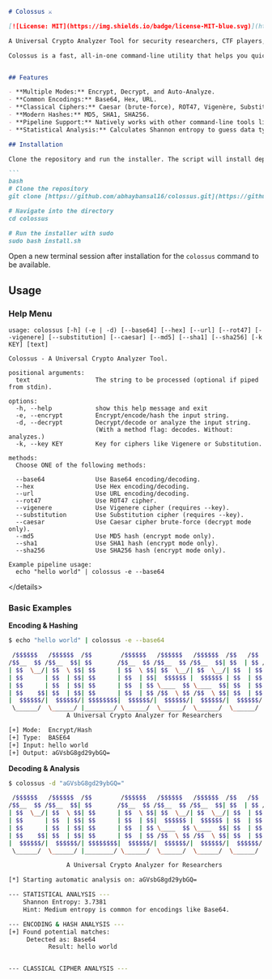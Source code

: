 ````markdown
# Colossus ⚔️

[![License: MIT](https://img.shields.io/badge/license-MIT-blue.svg)](https://github.com/abhaybansal16/colossus/blob/main/LICENSE) [![Python Version](https://img.shields.io/badge/python-3.6+-brightgreen.svg)](https://www.python.org/downloads/)

A Universal Crypto Analyzer Tool for security researchers, CTF players, and developers.

Colossus is a fast, all-in-one command-line utility that helps you quickly encode, decode, hash, and analyze strings. It supports common encodings, classical ciphers, and modern hashes, and can automatically analyze a string to identify its type.


## Features

- **Multiple Modes:** Encrypt, Decrypt, and Auto-Analyze.
- **Common Encodings:** Base64, Hex, URL.
- **Classical Ciphers:** Caesar (brute-force), ROT47, Vigenère, Substitution.
- **Modern Hashes:** MD5, SHA1, SHA256.
- **Pipeline Support:** Natively works with other command-line tools like `echo` and `cat`.
- **Statistical Analysis:** Calculates Shannon entropy to guess data type.

## Installation

Clone the repository and run the installer. The script will install dependencies and move `colossus` to `/usr/local/bin`, making it available system-wide.

```
bash
# Clone the repository
git clone [https://github.com/abhaybansal16/colossus.git](https://github.com/abhaybansal16/colossus.git)

# Navigate into the directory
cd colossus

# Run the installer with sudo
sudo bash install.sh
````

Open a new terminal session after installation for the `colossus` command to be available.

## Usage

### Help Menu

```text
usage: colossus [-h] (-e | -d) [--base64] [--hex] [--url] [--rot47] [--vigenere] [--substitution] [--caesar] [--md5] [--sha1] [--sha256] [-k KEY] [text]

Colossus - A Universal Crypto Analyzer Tool.

positional arguments:
  text                  The string to be processed (optional if piped from stdin).

options:
  -h, --help            show this help message and exit
  -e, --encrypt         Encrypt/encode/hash the input string.
  -d, --decrypt         Decrypt/decode or analyze the input string.
                        (With a method flag: decodes. Without: analyzes.)
  -k, --key KEY         Key for ciphers like Vigenere or Substitution.

methods:
  Choose ONE of the following methods:

  --base64              Use Base64 encoding/decoding.
  --hex                 Use Hex encoding/decoding.
  --url                 Use URL encoding/decoding.
  --rot47               Use ROT47 cipher.
  --vigenere            Use Vigenere cipher (requires --key).
  --substitution        Use Substitution cipher (requires --key).
  --caesar              Use Caesar cipher brute-force (decrypt mode only).
  --md5                 Use MD5 hash (encrypt mode only).
  --sha1                Use SHA1 hash (encrypt mode only).
  --sha256              Use SHA256 hash (encrypt mode only).

Example pipeline usage:
  echo "hello world" | colossus -e --base64
```

\</details\>

### Basic Examples

**Encoding & Hashing**

```bash
$ echo "hello world" | colossus -e --base64

 /$$$$$$   /$$$$$$  /$$        /$$$$$$   /$$$$$$   /$$$$$$  /$$   /$$  /$$$$$$
/$$__  $$ /$$__  $$| $$       /$$__  $$ /$$__  $$ /$$__  $$| $$  | $$ /$$__  $$
| $$  \__/| $$  \ $$| $$      | $$  \ $$| $$  \__/| $$  \__/| $$  | $$| $$  \__/
| $$      | $$  | $$| $$      | $$  | $$|  $$$$$$ |  $$$$$$ | $$  | $$|  $$$$$$ 
| $$      | $$  | $$| $$      | $$  | $$ \____  $$ \____  $$| $$  | $$ \____  $$
| $$    $$| $$  | $$| $$      | $$  | $$ /$$  \ $$ /$$  \ $$| $$  | $$ /$$  \ $$
|  $$$$$$/|  $$$$$$/| $$$$$$$$|  $$$$$$/|  $$$$$$/|  $$$$$$/|  $$$$$$/|  $$$$$$/
 \______/  \______/ |________/ \______/  \______/  \______/  \______/  \______/ 
                A Universal Crypto Analyzer for Researchers

[+] Mode:  Encrypt/Hash
[+] Type:  BASE64
[+] Input: hello world
[+] Output: aGVsbG8gd29ybGQ=
```

**Decoding & Analysis**

```bash
$ colossus -d "aGVsbG8gd29ybGQ="

 /$$$$$$   /$$$$$$  /$$        /$$$$$$   /$$$$$$   /$$$$$$  /$$   /$$  /$$$$$$
/$$__  $$ /$$__  $$| $$       /$$__  $$ /$$__  $$ /$$__  $$| $$  | $$ /$$__  $$
| $$  \__/| $$  \ $$| $$      | $$  \ $$| $$  \__/| $$  \__/| $$  | $$| $$  \__/
| $$      | $$  | $$| $$      | $$  | $$|  $$$$$$ |  $$$$$$ | $$  | $$|  $$$$$$ 
| $$      | $$  | $$| $$      | $$  | $$ \____  $$ \____  $$| $$  | $$ \____  $$
| $$    $$| $$  | $$| $$      | $$  | $$ /$$  \ $$ /$$  \ $$| $$  | $$ /$$  \ $$
|  $$$$$$/|  $$$$$$/| $$$$$$$$|  $$$$$$/|  $$$$$$/|  $$$$$$/|  $$$$$$/|  $$$$$$/
 \______/  \______/ |________/ \______/  \______/  \______/  \______/  \______/ 

                A Universal Crypto Analyzer for Researchers

[*] Starting automatic analysis on: aGVsbG8gd29ybGQ=

--- STATISTICAL ANALYSIS ---
    Shannon Entropy: 3.7381
    Hint: Medium entropy is common for encodings like Base64.

--- ENCODING & HASH ANALYSIS ---
[+] Found potential matches:
     Detected as: Base64
           Result: hello world


--- CLASSICAL CIPHER ANALYSIS ---
```